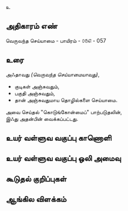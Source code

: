 உ


## அதிகாரம் எண்

வெருவந்த செய்யாமை - பாயிரம் - ௦௫௭ - 057  

## உரை

அஃதாவது _(வெருவந்த செய்யாமையாவது)_,  
* குடிகள் அஞ்சுவதும்,  
* பகுதி அஞ்சுவதும்,  
* தான் அஞ்சுவதுமாய தொழில்களை செய்யாமை.  

அவை செய்தல் "கொடுங்கோன்மைப்" பாற்படுதலின்,  
இஃது அதன்பின் வைக்கப்பட்டது.


## உயர் வள்ளுவ வகுப்பு காணொளி


## உயர் வள்ளுவ வகுப்பு ஒலி அமைவு 


## கூடுதல் குறிப்புகள்

 
## ஆங்கில விளக்கம்

